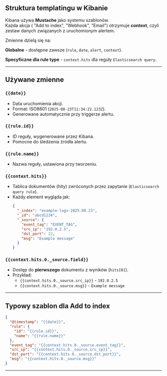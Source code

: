 ## Struktura templatingu w Kibanie
Kibana używa **Mustache** jako systemu szablonów.  
Każda akcja ( "Add to index", "Webhook", "Email") otrzymuje **context**, czyli zestaw danych związanych z uruchomionym alertem.

Zmienne dzielą się na:

**Globalne** - dostępne zawsze (`rule`, `date`, `alert`, `context`).

**Specyficzne dla rule type** -  `context.hits` dla reguły `Elasticsearch query`.

---

## Używane zmienne

### `{{date}}`
- Data uruchomienia akcji.
- Format: ISO8601 (`2025-08-23T11:34:22.123Z`).
- Generowane automatycznie przy triggerze alertu.

### `{{rule.id}}`
- ID reguły, wygenerowane przez Kibana.
- Pomocne do śledzenia źródła alertu.

### `{{rule.name}}`
- Nazwa reguły, ustawiona przy tworzeniu.

### `{{context.hits}}`
- Tablica dokumentów (hity) zwróconych przez zapytanie (`Elasticsearch query rule`).
- Każdy element wygląda jak:
  ```json
  {
    "_index": "example-logs-2025.08.23",
    "_id": "abcd1234",
    "_source": {
      "event_tag": "EVENT_TAG",
      "src_ip": "192.0.2.5",
      "dst_port": 22,
      "msg": "Example message"
    }
  }
  ```

### `{{context.hits.0._source.field}}`
- Dostęp do **pierwszego** dokumentu z wyników (`hits[0]`).
- Przykład:
  - `{{context.hits.0._source.src_ip}}` - `192.0.2.5`
  - `{{context.hits.0._source.msg}}` - `Example message`


---

## Typowy szablon dla Add to index

```json
{
  "@timestamp": "{{date}}",
  "rule": {
    "id": "{{rule.id}}",
    "name": "{{rule.name}}"
  },
  "event_tag": "{{context.hits.0._source.event_tag}}",
  "src_ip": "{{context.hits.0._source.src_ip}}",
  "dst_port": "{{context.hits.0._source.dst_port}}",
  "msg": "{{context.hits.0._source.msg}}"
}
```

---